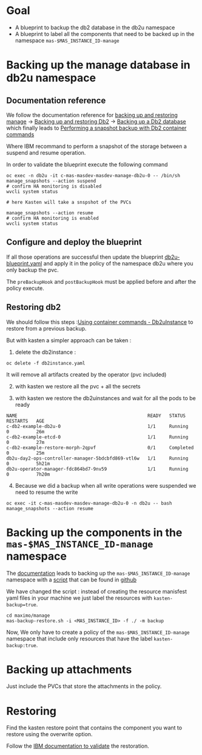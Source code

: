 # Goal 

- A blueprint to backup the db2 database in the db2u namespace 
- A blueprint to label all the components that need to be backed up in the namespace `mas-$MAS_INSTANCE_ID-manage`

# Backing up the manage database in db2u namespace

## Documentation reference

We follow the documentation reference for [backing up and restoring manage](https://www.ibm.com/docs/en/masv-and-l/cd?topic=manage-databases) -> [Backing up and restoring Db2](https://www.ibm.com/docs/en/db2/11.5.x?topic=ad-backing-up-restoring-db2) -> [Backing up a Db2 database](https://www.ibm.com/docs/en/db2/11.5.x?topic=db2-backing-up-database) which finally leads to [Performing a snapshot backup with Db2 container commands](https://www.ibm.com/docs/en/db2/11.5.x?topic=database-performing-snapshot-backup-db2-container-commands)

Where IBM recommand to perform a snapshot of the storage between a suspend and resume operation.

In order to validate the blueprint execute the following command 
```
oc exec -n db2u -it c-mas-masdev-masdev-manage-db2u-0 -- /bin/sh
manage_snapshots --action suspend
# confirm HA monitoring is disabled 
wvcli system status

# here Kasten will take a snspshot of the PVCs

manage_snapshots --action resume
# confirm HA monitoring is enabled
wvcli system status
```

## Configure and deploy the blueprint 

If all those operations are successful then update the blueprint [db2u-blueprint.yaml](./db2u-blueprint.yaml) and 
apply it in the policy of the namespace db2u where you only backup the pvc.

The `preBackupHook` and `postBackupHook` must be applied before and after the policy execute.

## Restoring db2 

We should follow this steps :[Using container commands - Db2uInstance](https://www.ibm.com/docs/en/db2/11.5.x?topic=restores-using-container-commands-db2uinstance) to restore from a previous backup.

But with kasten a simpler approach can be taken : 
1. delete the db2instance :
```
oc delete -f db2instance.yaml 
```
It will remove all artifacts created by the operator (pvc included)

2. with kasten we restore all the pvc + all the secrets 

3. with kasten we restore the db2uinstances and wait for all the pods to be ready 

```
NAME                                                READY   STATUS      RESTARTS   AGE
c-db2-example-db2u-0                                1/1     Running     0          26m
c-db2-example-etcd-0                                1/1     Running     0          27m
c-db2-example-restore-morph-2qpvf                   0/1     Completed   0          25m
db2u-day2-ops-controller-manager-5bdcbfd869-vtl6w   1/1     Running     0          5h21m
db2u-operator-manager-fdc864bd7-9nv59               1/1     Running     0          7h20m
```

4. Because we did a backup when all write operations were suspended we need to resume the write 
```
oc exec -it c-mas-masdev-masdev-manage-db2u-0 -n db2u -- bash
manage_snapshots --action resume
```


# Backing up the components in the `mas-$MAS_INSTANCE_ID-manage` namespace

The [documentation](https://www.ibm.com/docs/en/masv-and-l/cd?topic=manage-namespace) leads to backing up the `mas-$MAS_INSTANCE_ID-manage` namespace with a [script](https://www.ibm.com/docs/en/masv-and-l/cd?topic=namespace-backing-up-maximo-manage-script) that can be found in [github](https://github.com/ibm-mas/cli/blob/master/image/cli/mascli/backup-restore/manage-backup-restore.sh)  

We have changed the script : instead of creating the resource manisfest yaml files in your machine we just label the resources with `kasten-backup=true`.

```
cd maximo/manage
mas-backup-restore.sh -i <MAS_INSTANCE_ID> -f ./ -m backup
```

Now, We only have to create a policy of the `mas-$MAS_INSTANCE_ID-manage` namespace that include only resources that have the label `kasten-backup:true`.

# Backing up attachments 

Just include the PVCs that store the attachments in the policy.

# Restoring 

Find the kasten restore point that contains the component you want to restore using the overwrite option.

Follow the [IBM documentation to validate](https://www.ibm.com/docs/en/masv-and-l/cd?topic=manage-validating-restoration-maximo) the restoration.


